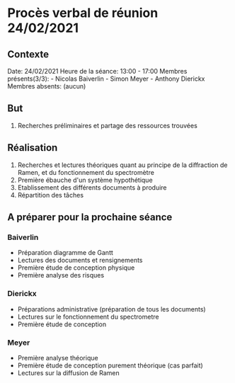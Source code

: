 # Procès verbal de réunion 24/02/2021 

## Contexte

Date: 24/02/2021
Heure de la séance: 13:00 - 17:00 
Membres présents(3/3):  - Nicolas Baiverlin
                        - Simon Meyer
                        - Anthony Dierickx
Membres absents:    (aucun)

## But
1) Recherches préliminaires et partage des ressources trouvées

## Réalisation

1) Recherches et lectures théoriques quant au principe de la diffraction de Ramen, et du fonctionnement du spectromètre
2) Première ébauche d'un système hypothétique
3) Etablissement des différents documents à produire
4) Répartition des tâches

## A préparer pour la prochaine séance

### Baiverlin
- Préparation diagramme de Gantt
- Lectures des documents et rensignements 
- Première étude de conception physique
- Première analyse des risques

### Dierickx
- Préparations administrative (préparation de tous les documents)
- Lectures sur le fonctionnement du spectrometre
- Première étude de conception
            
### Meyer
- Première analyse théorique
- Première étude de conception purement théorique (cas parfait)
- Lectures sur la diffusion de Ramen
